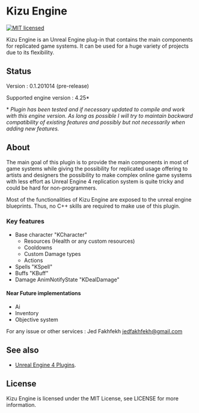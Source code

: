 Kizu Engine
============

[![MIT licensed](https://img.shields.io/badge/license-MIT-blue.svg)](LICENSE.md)

Kizu Engine is an Unreal Engine plug-in that contains the main components for replicated game systems.
It can be used for a huge variety of projects due to its flexibility.

Status
------

Version : 0.1.201014 (pre-release)

Supported engine version : 4.25*

\* *Plugin has been tested and if necessary updated to compile and work with this engine version. As long as possible I will try to maintain backward compatibility of existing features and possibly but not necessarily when adding new features.*

About
-----

The main goal of this plugin is to provide the main components in most of game systems while giving the possibility for replicated usage offering to artists and designers the possibility to make complex online game systems with less effort as Unreal Engine 4 replication system is quite tricky and could be hard for non-programmers.

Most of the functionalities of Kizu Engine are exposed to the unreal engine blueprints. Thus, no C++ skills are required to make use of this plugin.



### Key features
- Base character "KCharacter"
  - Resources (Health or any custom resources)
  - Cooldowns
  - Custom Damage types
  - Actions
- Spells "KSpell"
- Buffs "KBuff"
- Damage AnimNotifyState "KDealDamage"

#### Near Future implementations
- Ai
- Inventory
- Objective system

For any issue or other services :
Jed Fakhfekh
jedfakhfekh@gmail.com


See also
--------

 - [Unreal Engine 4 Plugins](https://docs.unrealengine.com/en-US/Programming/Plugins/index.html).
 
 
License
-------

Kizu Engine is licensed under the MIT License, see LICENSE for more information.
